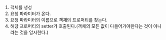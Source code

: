 1. 객체를 생성
2. 요청 파라미터가 온다.
3. 요청 파라미터의 이름으로 객체의 프로퍼티를 찾는다.
4. 해당 프로퍼티의 setter가 호출된다.(객체의 모든 값이 다들어가야한다는 것이 아니라는 것을 암시한다.)
